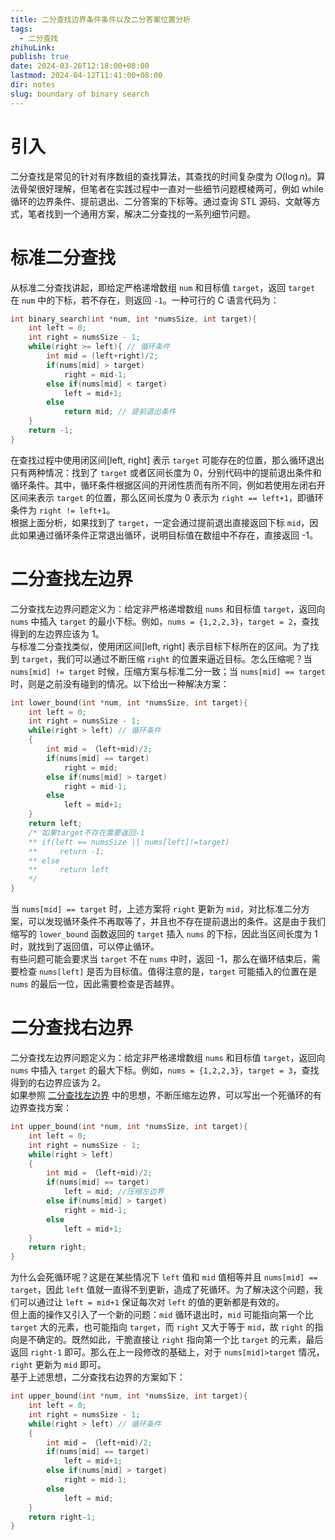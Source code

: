 ```yaml
---
title: 二分查找边界条件条件以及二分答案位置分析
tags:
  - 二分查找
zhihuLink: 
publish: true
date: 2024-03-26T12:18:00+08:00
lastmod: 2024-04-12T11:41:00+08:00
dir: notes
slug: boundary of binary search
---
```


# 引入

二分查找是常见的针对有序数组的查找算法，其查找的时间复杂度为 $O(\log n)$。算法骨架很好理解，但笔者在实践过程中一直对一些细节问题模棱两可，例如 while 循环的边界条件、提前退出、二分答案的下标等。通过查询 STL 源码、文献等方式，笔者找到一个通用方案，解决二分查找的一系列细节问题。

# 标准二分查找

从标准二分查找讲起，即给定严格递增数组 `num` 和目标值 `target`，返回 `target` 在 `num` 中的下标，若不存在，则返回 `-1`。一种可行的 C 语言代码为：

```C
int binary_search(int *num, int *numsSize, int target){
	int left = 0;
	int right = numsSize - 1;
	while(right >= left){ // 循环条件
		int mid = (left+right)/2;
		if(nums[mid] > target)
			right = mid-1;
		else if(nums[mid] < target)
			left = mid+1;
		else 
			return mid; // 提前退出条件
	}
	return -1;
}
```

在查找过程中使用闭区间\[left, right\] 表示 `target` 可能存在的位置，那么循环退出只有两种情况：找到了 `target` 或者区间长度为 0，分别代码中的提前退出条件和循环条件。其中，循环条件根据区间的开闭性质而有所不同，例如若使用左闭右开区间来表示 `target` 的位置，那么区间长度为 0 表示为 `right == left+1`，即循环条件为 `right != left+1`。  
根据上面分析，如果找到了 `target`，一定会通过提前退出直接返回下标 `mid`，因此如果通过循环条件正常退出循环，说明目标值在数组中不存在，直接返回 -1。

# 二分查找左边界

二分查找左边界问题定义为：给定非严格递增数组 `nums` 和目标值 `target`，返回向 `nums` 中插入 `target` 的最小下标。例如，`nums = {1,2,2,3}`，`target = 2`，查找得到的左边界应该为 1。  
与标准二分查找类似，使用闭区间\[left, right\] 表示目标下标所在的区间。为了找到 `target`，我们可以通过不断压缩 `right` 的位置来逼近目标。怎么压缩呢？当 `nums[mid] != target` 时候，压缩方案与标准二分一致；当 `nums[mid] == target` 时，则是之前没有碰到的情况。以下给出一种解决方案：

```C
int lower_bound(int *num, int *numsSize, int target){
	int left = 0;
	int right = numsSize - 1;
	while(right > left) // 循环条件
	{
		int mid = （left+mid)/2;
		if(nums[mid] == target)
			right = mid;
		else if(nums[mid] > target)
			right = mid-1;
		else 
			left = mid+1;
	}
	return left;
	/* 如果target不存在需要返回-1
	** if(left == numsSize || nums[left]!=target)
	**     return -1;
	** else
	**     return left
	*/
}
```

当 `nums[mid] == target` 时，上述方案将 `right` 更新为 `mid`，对比标准二分方案，可以发现循环条件不再取等了，并且也不存在提前退出的条件。这是由于我们缩写的 `lower_bound` 函数返回的 `target` 插入 `nums` 的下标，因此当区间长度为 1 时，就找到了返回值，可以停止循环。  
有些问题可能会要求当 `target` 不在 `nums` 中时，返回 -1，那么在循环结束后，需要检查 `nums[left]` 是否为目标值。值得注意的是，`target` 可能插入的位置在是 `nums` 的最后一位，因此需要检查是否越界。

# 二分查找右边界

二分查找左边界问题定义为：给定非严格递增数组 `nums` 和目标值 `target`，返回向 `nums` 中插入 `target` 的最大下标。例如，`nums = {1,2,2,3}`，`target = 3`，查找得到的右边界应该为 2。  
如果参照 [二分查找左边界](.md#二分查找左边界) 中的思想，不断压缩左边界，可以写出一个死循环的有边界查找方案：

```C
int upper_bound(int *num, int *numsSize, int target){
	int left = 0;
	int right = numsSize - 1;
	while(right > left) 
	{
		int mid = （left+mid)/2;
		if(nums[mid] == target)
			left = mid; //压缩左边界
		else if(nums[mid] > target)
			right = mid-1;
		else 
			left = mid+1;
	}
	return right;
}
```

为什么会死循环呢？这是在某些情况下 `left` 值和 `mid` 值相等并且 `nums[mid] == target`，因此 `left` 值就一直得不到更新，造成了死循环。为了解决这个问题，我们可以通过让 `left = mid+1` 保证每次对 `left` 的值的更新都是有效的。  
但上面的操作又引入了一个新的问题：`mid` 循环退出时，`mid` 可能指向第一个比 `target` 大的元素，也可能指向 `target`，而 `right` 又大于等于 `mid`，故 `right` 的指向是不确定的。既然如此，干脆直接让 `right` 指向第一个比 `target` 的元素，最后返回 `right-1` 即可。那么在上一段修改的基础上，对于 `nums[mid]>target` 情况，`right` 更新为 `mid` 即可。  
基于上述思想，二分查找右边界的方案如下：

```C
int upper_bound(int *num, int *numsSize, int target){
	int left = 0;
	int right = numsSize - 1;
	while(right > left) // 循环条件
	{
		int mid = （left+mid)/2;
		if(nums[mid] == target)
			left = mid+1;
		else if(nums[mid] > target)
			right = mid-1;
		else 
			left = mid;
	}
	return right-1;
}
```